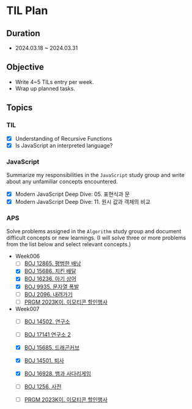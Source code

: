 # TIL Plan

## Duration
- 2024.03.18 ~ 2024.03.31

## Objective
- Write 4~5 TILs entry per week.
- Wrap up planned tasks.

## Topics
### TIL
  - [x]  Understanding of Recursive Functions
  - [x]  Is JavaScript an interpreted language?
### JavaScript 
Summarize my responsibilities in the `JavaScript` study group and write about any unfamiliar concepts encountered.
  - [x] Modern JavaScript Deep Dive: 05. 표현식과 문
  - [x] Modern JavaScript Deep Dive: 11. 원시 값과 객체의 비교

### APS
Solve problems assigned in the `Algorithm` study group and document difficult concepts or new learnings. (I will solve three or more problems from the list below and select relevant concepts.)
  - Week006
    - [ ] [BOJ 12865. 평범한 배낭](https://www.acmicpc.net/problem/12865)
    - [x] [BOJ 15686. 치킨 배달](https://www.acmicpc.net/problem/15686)
    - [x] [BOJ 16236. 아기 상어](https://www.acmicpc.net/problem/16236)
    - [x] [BOJ 9935. 문자열 폭발](https://www.acmicpc.net/problem/9935)
    - [ ] [BOJ 2096. 내려가기](https://www.acmicpc.net/problem/2096)
    - [ ] [PRGM 2023K이. 이모티콘 할인행사](https://school.programmers.co.kr/learn/courses/30/lessons/150368?language=java)
  - Week007
    - [ ] [BOJ 14502. 연구소](https://www.acmicpc.net/problem/14502)
    - [ ] [BOJ 17141 연구소 2](https://www.acmicpc.net/problem/17141)
    - [x] [BOJ 15685. 드래곤커브](https://www.acmicpc.net/problem/15685)
    - [x] [BOJ 14501. 퇴사](https://www.acmicpc.net/problem/14501)
    - [x] [BOJ 16928. 뱀과 사다리게임](https://www.acmicpc.net/problem/16928)
    - [ ] [BOJ 1256. 사전](https://www.acmicpc.net/problem/1256)
    - [ ] [PRGM 2023K이. 이모티콘 할인행사](https://school.programmers.co.kr/learn/courses/30/lessons/150368)

